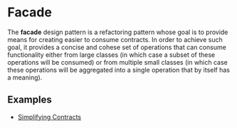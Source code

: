 # Facade

The **facade** design pattern is a refactoring pattern whose goal is to provide
means for creating easier to consume contracts. In order to achieve such goal,
it provides a concise and cohese set of operations that can consume
functionality either from large classes (in which case a subset of these
operations will be consumed) or from multiple small classes (in which case these
operations will be aggregated into a single operation that by itself has a
meaning).

## Examples

- [Simplifying Contracts][1]

[1]: ./001_simplifying_contracts/